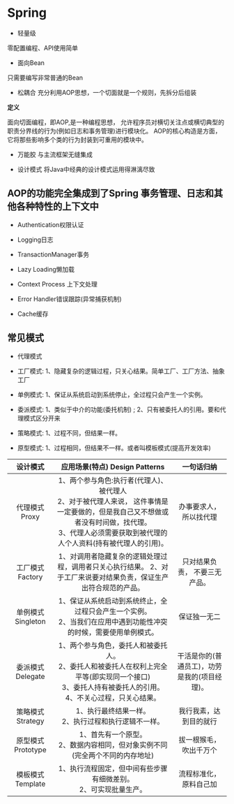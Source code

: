 # Spring

* 轻量级

零配置编程、API使用简单

* 面向Bean

只需要编写非常普通的Bean

* 松耦合
充分利用AOP思想，一个切面就是一个规则，先拆分后组装

**定义**

面向切面编程，即AOP,是一种编程思想， 允许程序员对横切关注点或横切典型的职责分界线的行为(例如日志和事务管理)进行模块化。
AOP的核心构造是方面，它将那些影响多个类的行为封装到可重用的模块中。

* 万能胶
与主流框架无缝集成

* 设计模式
将Java中经典的设计模式运用得淋漓尽致


## AOP的功能完全集成到了Spring 事务管理、日志和其他各种特性的上下文中

* Authentication权限认证

* Logging日志

* TransactionManager事务

* Lazy Loading懒加载

* Context Process 上下文处理

* Error Handler错误跟踪(异常捕获机制)

* Cache缓存

## 常见模式

* 代理模式

* 工厂模式: 1、隐藏复杂的逻辑过程，只关心结果。简单工厂、工厂方法、抽象工厂

* 单例模式: 1、保证从系统启动到系统停止，全过程只会产生一个实例。

* 委派模式: 1、类似于中介的功能(委托机制) ; 2、只有被委托人的引用。要和代理模式区分开来

* 策略模式: 1、过程不同，但结果一样。

* 原型模式: 1、过程相同，但结果不一样。或者叫模板模式(提高开发效率)


|设计模式 | 应用场景(特点) Design Patterns|一句话归纳|
|:--:|:--:|:--:|
|代理模式 Proxy | 1、两个参与角色:执行者(代理人)、被代理人 <br>2、对于被代理人来说， 这件事情是一定要做的，但是我自己又不想做或者没有时间做，找代理。<br>3、代理人必须需要获取到被代理的人个人资料(持有被代理人的引用)。|办事要求人，所以找代理|
|工厂模式 Factory|  1、对调用者隐藏复杂的逻辑处理过程，调用者只关心执行结果。 2、对于工厂来说要对结果负责，保证生产出符合规范的产品。| 只对结果负责， 不要三无产品。| 
|单例模式 Singleton|1、保证从系统启动到系统终止，全过程只会产生一个实例。 <br>2、当我们在应用中遇到功能性冲突的时候，需要使用单例模式。 |保证独一无二|
|委派模式  Delegate|1、两个参与角色，委托人和被委托人。 <br>2、委托人和被委托人在权利上完全平等(即实现同一个接口)<br>3、委托人持有被委托人的引用。<br>4、不关心过程，只关心结果。 |干活是你的(普通员工)，功劳是我的(项目经理)。|
|策略模式 Strategy| 1、执行最终结果一样。 <br>2、执行过程和执行逻辑不一样。| 我行我素，达到目的就行| 
|原型模式 Prototype| 1、首先有一个原型。  <br>2、数据内容相同，但对象实例不同(完全两个不同的内存地址) |拔一根猴毛，吹出千万个|
|模板模式 Template|1、执行流程固定，但中间有些步骤有细微差别。<br>2、可实现批量生产。|流程标准化，原料自己加|


